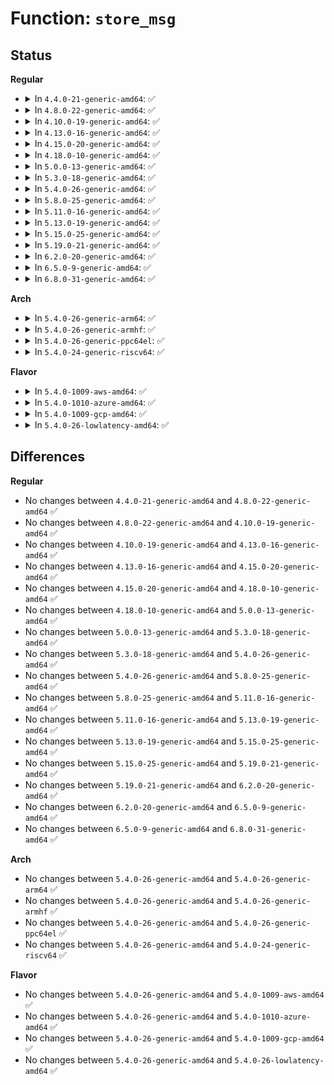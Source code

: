 # Function: <code>store_msg</code>

## Status
<b>Regular</b>
<ul>
<li>
<details>
<summary>In <code>4.4.0-21-generic-amd64</code>: ✅</summary>

```c
int store_msg(void * dest, struct msg_msg * msg, size_t len)
```

```json
{
  "name": "store_msg",
  "collision_type": "Unique Global",
  "inline_type": "No",
  "funcs": [
    {
      "addr": 18446744071582143760,
      "name": "store_msg",
      "external": true,
      "loc": "ipc/msgutil.c:152",
      "file": "ipc/msgutil.c",
      "inline": "seen, unknown",
      "caller_inline": [],
      "caller_func": [
        "ipc/compat.c:compat_do_msg_fill",
        "ipc/msg.c:do_msg_fill",
        "ipc/mqueue.c:SyS_mq_timedreceive"
      ]
    }
  ],
  "symbols": [
    {
      "addr": 18446744071582143760,
      "name": "store_msg",
      "section": ".text",
      "bind": "STB_GLOBAL",
      "size": 153
    }
  ]
}
```
</details>
</li>
<li>
<details>
<summary>In <code>4.8.0-22-generic-amd64</code>: ✅</summary>

```c
int store_msg(void * dest, struct msg_msg * msg, size_t len)
```

```json
{
  "name": "store_msg",
  "collision_type": "Unique Global",
  "inline_type": "No",
  "funcs": [
    {
      "addr": 18446744071582359776,
      "name": "store_msg",
      "external": true,
      "loc": "ipc/msgutil.c:150",
      "file": "ipc/msgutil.c",
      "inline": "seen, unknown",
      "caller_inline": [],
      "caller_func": [
        "ipc/compat.c:compat_do_msg_fill",
        "ipc/msg.c:do_msg_fill",
        "ipc/mqueue.c:SyS_mq_timedreceive"
      ]
    }
  ],
  "symbols": [
    {
      "addr": 18446744071582359776,
      "name": "store_msg",
      "section": ".text",
      "bind": "STB_GLOBAL",
      "size": 190
    }
  ]
}
```
</details>
</li>
<li>
<details>
<summary>In <code>4.10.0-19-generic-amd64</code>: ✅</summary>

```c
int store_msg(void * dest, struct msg_msg * msg, size_t len)
```

```json
{
  "name": "store_msg",
  "collision_type": "Unique Global",
  "inline_type": "No",
  "funcs": [
    {
      "addr": 18446744071582451136,
      "name": "store_msg",
      "external": true,
      "loc": "ipc/msgutil.c:150",
      "file": "ipc/msgutil.c",
      "inline": "seen, unknown",
      "caller_inline": [],
      "caller_func": [
        "ipc/compat.c:compat_do_msg_fill",
        "ipc/msg.c:do_msg_fill",
        "ipc/mqueue.c:SyS_mq_timedreceive"
      ]
    }
  ],
  "symbols": [
    {
      "addr": 18446744071582451136,
      "name": "store_msg",
      "section": ".text",
      "bind": "STB_GLOBAL",
      "size": 190
    }
  ]
}
```
</details>
</li>
<li>
<details>
<summary>In <code>4.13.0-16-generic-amd64</code>: ✅</summary>

```c
int store_msg(void * dest, struct msg_msg * msg, size_t len)
```

```json
{
  "name": "store_msg",
  "collision_type": "Unique Global",
  "inline_type": "No",
  "funcs": [
    {
      "addr": 18446744071582529936,
      "name": "store_msg",
      "external": true,
      "loc": "ipc/msgutil.c:150",
      "file": "ipc/msgutil.c",
      "inline": "seen, unknown",
      "caller_inline": [],
      "caller_func": [
        "ipc/compat.c:compat_do_msg_fill",
        "ipc/msg.c:do_msg_fill",
        "ipc/mqueue.c:do_mq_timedreceive"
      ]
    }
  ],
  "symbols": [
    {
      "addr": 18446744071582529936,
      "name": "store_msg",
      "section": ".text",
      "bind": "STB_GLOBAL",
      "size": 192
    }
  ]
}
```
</details>
</li>
<li>
<details>
<summary>In <code>4.15.0-20-generic-amd64</code>: ✅</summary>

```c
int store_msg(void * dest, struct msg_msg * msg, size_t len)
```

```json
{
  "name": "store_msg",
  "collision_type": "Unique Global",
  "inline_type": "No",
  "funcs": [
    {
      "addr": 18446744071582678528,
      "name": "store_msg",
      "external": true,
      "loc": "ipc/msgutil.c:150",
      "file": "ipc/msgutil.c",
      "inline": "seen, unknown",
      "caller_inline": [],
      "caller_func": [
        "ipc/msg.c:compat_do_msg_fill",
        "ipc/msg.c:do_msg_fill",
        "ipc/mqueue.c:do_mq_timedreceive"
      ]
    }
  ],
  "symbols": [
    {
      "addr": 18446744071582678528,
      "name": "store_msg",
      "section": ".text",
      "bind": "STB_GLOBAL",
      "size": 192
    }
  ]
}
```
</details>
</li>
<li>
<details>
<summary>In <code>4.18.0-10-generic-amd64</code>: ✅</summary>

```c
int store_msg(void * dest, struct msg_msg * msg, size_t len)
```

```json
{
  "name": "store_msg",
  "collision_type": "Unique Global",
  "inline_type": "No",
  "funcs": [
    {
      "addr": 18446744071582872064,
      "name": "store_msg",
      "external": true,
      "loc": "ipc/msgutil.c:150",
      "file": "ipc/msgutil.c",
      "inline": "seen, unknown",
      "caller_inline": [],
      "caller_func": [
        "ipc/msg.c:compat_do_msg_fill",
        "ipc/msg.c:do_msg_fill",
        "ipc/mqueue.c:do_mq_timedreceive"
      ]
    }
  ],
  "symbols": [
    {
      "addr": 18446744071582872064,
      "name": "store_msg",
      "section": ".text",
      "bind": "STB_GLOBAL",
      "size": 192
    }
  ]
}
```
</details>
</li>
<li>
<details>
<summary>In <code>5.0.0-13-generic-amd64</code>: ✅</summary>

```c
int store_msg(void * dest, struct msg_msg * msg, size_t len)
```

```json
{
  "name": "store_msg",
  "collision_type": "Unique Global",
  "inline_type": "No",
  "funcs": [
    {
      "addr": 18446744071582980112,
      "name": "store_msg",
      "external": true,
      "loc": "ipc/msgutil.c:150",
      "file": "ipc/msgutil.c",
      "inline": "seen, unknown",
      "caller_inline": [],
      "caller_func": [
        "ipc/msg.c:compat_do_msg_fill",
        "ipc/msg.c:do_msg_fill",
        "ipc/mqueue.c:do_mq_timedreceive"
      ]
    }
  ],
  "symbols": [
    {
      "addr": 18446744071582980112,
      "name": "store_msg",
      "section": ".text",
      "bind": "STB_GLOBAL",
      "size": 192
    }
  ]
}
```
</details>
</li>
<li>
<details>
<summary>In <code>5.3.0-18-generic-amd64</code>: ✅</summary>

```c
int store_msg(void * dest, struct msg_msg * msg, size_t len)
```

```json
{
  "name": "store_msg",
  "collision_type": "Unique Global",
  "inline_type": "No",
  "funcs": [
    {
      "addr": 18446744071583161040,
      "name": "store_msg",
      "external": true,
      "loc": "ipc/msgutil.c:150",
      "file": "ipc/msgutil.c",
      "inline": "seen, unknown",
      "caller_inline": [],
      "caller_func": [
        "ipc/msg.c:compat_do_msg_fill",
        "ipc/msg.c:do_msg_fill",
        "ipc/mqueue.c:do_mq_timedreceive"
      ]
    }
  ],
  "symbols": [
    {
      "addr": 18446744071583161040,
      "name": "store_msg",
      "section": ".text",
      "bind": "STB_GLOBAL",
      "size": 192
    }
  ]
}
```
</details>
</li>
<li>
<details>
<summary>In <code>5.4.0-26-generic-amd64</code>: ✅</summary>

```c
int store_msg(void * dest, struct msg_msg * msg, size_t len)
```

```json
{
  "name": "store_msg",
  "collision_type": "Unique Global",
  "inline_type": "No",
  "funcs": [
    {
      "addr": 18446744071583267104,
      "name": "store_msg",
      "external": true,
      "loc": "ipc/msgutil.c:150",
      "file": "ipc/msgutil.c",
      "inline": "seen, unknown",
      "caller_inline": [],
      "caller_func": [
        "ipc/msg.c:compat_do_msg_fill",
        "ipc/msg.c:do_msg_fill",
        "ipc/mqueue.c:do_mq_timedreceive"
      ]
    }
  ],
  "symbols": [
    {
      "addr": 18446744071583267104,
      "name": "store_msg",
      "section": ".text",
      "bind": "STB_GLOBAL",
      "size": 192
    }
  ]
}
```
</details>
</li>
<li>
<details>
<summary>In <code>5.8.0-25-generic-amd64</code>: ✅</summary>

```c
int store_msg(void * dest, struct msg_msg * msg, size_t len)
```

```json
{
  "name": "store_msg",
  "collision_type": "Unique Global",
  "inline_type": "No",
  "funcs": [
    {
      "addr": 18446744071583595344,
      "name": "store_msg",
      "external": true,
      "loc": "ipc/msgutil.c:150",
      "file": "ipc/msgutil.c",
      "inline": "seen, unknown",
      "caller_inline": [],
      "caller_func": [
        "ipc/msg.c:compat_do_msg_fill",
        "ipc/msg.c:do_msg_fill",
        "ipc/mqueue.c:do_mq_timedreceive"
      ]
    }
  ],
  "symbols": [
    {
      "addr": 18446744071583595344,
      "name": "store_msg",
      "section": ".text",
      "bind": "STB_GLOBAL",
      "size": 192
    }
  ]
}
```
</details>
</li>
<li>
<details>
<summary>In <code>5.11.0-16-generic-amd64</code>: ✅</summary>

```c
int store_msg(void * dest, struct msg_msg * msg, size_t len)
```

```json
{
  "name": "store_msg",
  "collision_type": "Unique Global",
  "inline_type": "No",
  "funcs": [
    {
      "addr": 18446744071583715696,
      "name": "store_msg",
      "external": true,
      "loc": "ipc/msgutil.c:150",
      "file": "ipc/msgutil.c",
      "inline": "seen, unknown",
      "caller_inline": [],
      "caller_func": [
        "ipc/msg.c:compat_do_msg_fill",
        "ipc/msg.c:do_msg_fill",
        "ipc/mqueue.c:do_mq_timedreceive"
      ]
    }
  ],
  "symbols": [
    {
      "addr": 18446744071583715696,
      "name": "store_msg",
      "section": ".text",
      "bind": "STB_GLOBAL",
      "size": 192
    }
  ]
}
```
</details>
</li>
<li>
<details>
<summary>In <code>5.13.0-19-generic-amd64</code>: ✅</summary>

```c
int store_msg(void * dest, struct msg_msg * msg, size_t len)
```

```json
{
  "name": "store_msg",
  "collision_type": "Unique Global",
  "inline_type": "No",
  "funcs": [
    {
      "addr": 18446744071583740176,
      "name": "store_msg",
      "external": true,
      "loc": "ipc/msgutil.c:150",
      "file": "ipc/msgutil.c",
      "inline": "seen, unknown",
      "caller_inline": [],
      "caller_func": [
        "ipc/msg.c:compat_do_msg_fill",
        "ipc/msg.c:do_msg_fill",
        "ipc/mqueue.c:do_mq_timedreceive"
      ]
    }
  ],
  "symbols": [
    {
      "addr": 18446744071583740176,
      "name": "store_msg",
      "section": ".text",
      "bind": "STB_GLOBAL",
      "size": 183
    }
  ]
}
```
</details>
</li>
<li>
<details>
<summary>In <code>5.15.0-25-generic-amd64</code>: ✅</summary>

```c
int store_msg(void * dest, struct msg_msg * msg, size_t len)
```

```json
{
  "name": "store_msg",
  "collision_type": "Unique Global",
  "inline_type": "No",
  "funcs": [
    {
      "addr": 18446744071584101840,
      "name": "store_msg",
      "external": true,
      "loc": "ipc/msgutil.c:150",
      "file": "ipc/msgutil.c",
      "inline": "seen, unknown",
      "caller_inline": [],
      "caller_func": [
        "ipc/msg.c:compat_do_msg_fill",
        "ipc/msg.c:do_msg_fill",
        "ipc/mqueue.c:do_mq_timedreceive"
      ]
    }
  ],
  "symbols": [
    {
      "addr": 18446744071584101840,
      "name": "store_msg",
      "section": ".text",
      "bind": "STB_GLOBAL",
      "size": 183
    }
  ]
}
```
</details>
</li>
<li>
<details>
<summary>In <code>5.19.0-21-generic-amd64</code>: ✅</summary>

```c
int store_msg(void * dest, struct msg_msg * msg, size_t len)
```

```json
{
  "name": "store_msg",
  "collision_type": "Unique Global",
  "inline_type": "No",
  "funcs": [
    {
      "addr": 18446744071584697472,
      "name": "store_msg",
      "external": true,
      "loc": "ipc/msgutil.c:150",
      "file": "ipc/msgutil.c",
      "inline": "seen, unknown",
      "caller_inline": [],
      "caller_func": [
        "ipc/msg.c:compat_do_msg_fill",
        "ipc/msg.c:do_msg_fill",
        "ipc/mqueue.c:do_mq_timedreceive"
      ]
    }
  ],
  "symbols": [
    {
      "addr": 18446744071584697472,
      "name": "store_msg",
      "section": ".text",
      "bind": "STB_GLOBAL",
      "size": 204
    }
  ]
}
```
</details>
</li>
<li>
<details>
<summary>In <code>6.2.0-20-generic-amd64</code>: ✅</summary>

```c
int store_msg(void * dest, struct msg_msg * msg, size_t len)
```

```json
{
  "name": "store_msg",
  "collision_type": "Unique Global",
  "inline_type": "No",
  "funcs": [
    {
      "addr": 18446744071585388880,
      "name": "store_msg",
      "external": true,
      "loc": "ipc/msgutil.c:150",
      "file": "ipc/msgutil.c",
      "inline": "seen, unknown",
      "caller_inline": [],
      "caller_func": [
        "ipc/msg.c:compat_do_msg_fill",
        "ipc/msg.c:do_msg_fill",
        "ipc/mqueue.c:do_mq_timedreceive"
      ]
    }
  ],
  "symbols": [
    {
      "addr": 18446744071585388880,
      "name": "store_msg",
      "section": ".text",
      "bind": "STB_GLOBAL",
      "size": 204
    }
  ]
}
```
</details>
</li>
<li>
<details>
<summary>In <code>6.5.0-9-generic-amd64</code>: ✅</summary>

```c
int store_msg(void * dest, struct msg_msg * msg, size_t len)
```

```json
{
  "name": "store_msg",
  "collision_type": "Unique Global",
  "inline_type": "No",
  "funcs": [
    {
      "addr": 18446744071585619536,
      "name": "store_msg",
      "external": true,
      "loc": "ipc/msgutil.c:150",
      "file": "ipc/msgutil.c",
      "inline": "seen, unknown",
      "caller_inline": [],
      "caller_func": [
        "ipc/msg.c:compat_do_msg_fill",
        "ipc/msg.c:do_msg_fill",
        "ipc/mqueue.c:do_mq_timedreceive"
      ]
    }
  ],
  "symbols": [
    {
      "addr": 18446744071585619536,
      "name": "store_msg",
      "section": ".text",
      "bind": "STB_GLOBAL",
      "size": 204
    }
  ]
}
```
</details>
</li>
<li>
<details>
<summary>In <code>6.8.0-31-generic-amd64</code>: ✅</summary>

```c
int store_msg(void * dest, struct msg_msg * msg, size_t len)
```

```json
{
  "name": "store_msg",
  "collision_type": "Unique Global",
  "inline_type": "No",
  "funcs": [
    {
      "addr": 18446744071585866256,
      "name": "store_msg",
      "external": true,
      "loc": "ipc/msgutil.c:150",
      "file": "ipc/msgutil.c",
      "inline": "seen, unknown",
      "caller_inline": [],
      "caller_func": [
        "ipc/msg.c:compat_do_msg_fill",
        "ipc/msg.c:do_msg_fill",
        "ipc/mqueue.c:do_mq_timedreceive"
      ]
    }
  ],
  "symbols": [
    {
      "addr": 18446744071585866256,
      "name": "store_msg",
      "section": ".text",
      "bind": "STB_GLOBAL",
      "size": 204
    }
  ]
}
```
</details>
</li>
</ul>
<b>Arch</b>
<ul>
<li>
<details>
<summary>In <code>5.4.0-26-generic-arm64</code>: ✅</summary>

```c
int store_msg(void * dest, struct msg_msg * msg, size_t len)
```

```json
{
  "name": "store_msg",
  "collision_type": "Unique Global",
  "inline_type": "No",
  "funcs": [
    {
      "addr": 18446603336494998696,
      "name": "store_msg",
      "external": true,
      "loc": "ipc/msgutil.c:150",
      "file": "ipc/msgutil.c",
      "inline": "seen, unknown",
      "caller_inline": [],
      "caller_func": [
        "ipc/msg.c:compat_do_msg_fill",
        "ipc/msg.c:do_msg_fill",
        "ipc/mqueue.c:do_mq_timedreceive"
      ]
    }
  ],
  "symbols": [
    {
      "addr": 18446603336494998696,
      "name": "store_msg",
      "section": ".text",
      "bind": "STB_GLOBAL",
      "size": 220
    }
  ]
}
```
</details>
</li>
<li>
<details>
<summary>In <code>5.4.0-26-generic-armhf</code>: ✅</summary>

```c
int store_msg(void * dest, struct msg_msg * msg, size_t len)
```

```json
{
  "name": "store_msg",
  "collision_type": "Unique Global",
  "inline_type": "No",
  "funcs": [
    {
      "addr": 3228411156,
      "name": "store_msg",
      "external": true,
      "loc": "ipc/msgutil.c:150",
      "file": "ipc/msgutil.c",
      "inline": "seen, unknown",
      "caller_inline": [],
      "caller_func": [
        "ipc/msg.c:do_msg_fill",
        "ipc/mqueue.c:do_mq_timedreceive"
      ]
    }
  ],
  "symbols": [
    {
      "addr": 3228411156,
      "name": "store_msg",
      "section": ".text",
      "bind": "STB_GLOBAL",
      "size": 348
    }
  ]
}
```
</details>
</li>
<li>
<details>
<summary>In <code>5.4.0-26-generic-ppc64el</code>: ✅</summary>

```c
int store_msg(void * dest, struct msg_msg * msg, size_t len)
```

```json
{
  "name": "store_msg",
  "collision_type": "Unique Global",
  "inline_type": "No",
  "funcs": [
    {
      "addr": 13835058055288878576,
      "name": "store_msg",
      "external": true,
      "loc": "ipc/msgutil.c:150",
      "file": "ipc/msgutil.c",
      "inline": "seen, unknown",
      "caller_inline": [],
      "caller_func": [
        "ipc/msg.c:compat_do_msg_fill",
        "ipc/msg.c:do_msg_fill",
        "ipc/mqueue.c:do_mq_timedreceive"
      ]
    }
  ],
  "symbols": [
    {
      "addr": 13835058055288878576,
      "name": "store_msg",
      "section": ".text",
      "bind": "STB_GLOBAL",
      "size": 348
    }
  ]
}
```
</details>
</li>
<li>
<details>
<summary>In <code>5.4.0-24-generic-riscv64</code>: ✅</summary>

```c
int store_msg(void * dest, struct msg_msg * msg, size_t len)
```

```json
{
  "name": "store_msg",
  "collision_type": "Unique Global",
  "inline_type": "No",
  "funcs": [
    {
      "addr": 18446743936274290654,
      "name": "store_msg",
      "external": true,
      "loc": "ipc/msgutil.c:150",
      "file": "ipc/msgutil.c",
      "inline": "seen, unknown",
      "caller_inline": [],
      "caller_func": [
        "ipc/msg.c:do_msg_fill",
        "ipc/mqueue.c:__se_sys_mq_timedreceive"
      ]
    }
  ],
  "symbols": [
    {
      "addr": 18446743936274290654,
      "name": "store_msg",
      "section": ".text",
      "bind": "STB_GLOBAL",
      "size": 180
    }
  ]
}
```
</details>
</li>
</ul>
<b>Flavor</b>
<ul>
<li>
<details>
<summary>In <code>5.4.0-1009-aws-amd64</code>: ✅</summary>

```c
int store_msg(void * dest, struct msg_msg * msg, size_t len)
```

```json
{
  "name": "store_msg",
  "collision_type": "Unique Global",
  "inline_type": "No",
  "funcs": [
    {
      "addr": 18446744071583235840,
      "name": "store_msg",
      "external": true,
      "loc": "ipc/msgutil.c:150",
      "file": "ipc/msgutil.c",
      "inline": "seen, unknown",
      "caller_inline": [],
      "caller_func": [
        "ipc/msg.c:compat_do_msg_fill",
        "ipc/msg.c:do_msg_fill",
        "ipc/mqueue.c:do_mq_timedreceive"
      ]
    }
  ],
  "symbols": [
    {
      "addr": 18446744071583235840,
      "name": "store_msg",
      "section": ".text",
      "bind": "STB_GLOBAL",
      "size": 192
    }
  ]
}
```
</details>
</li>
<li>
<details>
<summary>In <code>5.4.0-1010-azure-amd64</code>: ✅</summary>

```c
int store_msg(void * dest, struct msg_msg * msg, size_t len)
```

```json
{
  "name": "store_msg",
  "collision_type": "Unique Global",
  "inline_type": "No",
  "funcs": [
    {
      "addr": 18446744071583172992,
      "name": "store_msg",
      "external": true,
      "loc": "ipc/msgutil.c:150",
      "file": "ipc/msgutil.c",
      "inline": "seen, unknown",
      "caller_inline": [],
      "caller_func": [
        "ipc/msg.c:compat_do_msg_fill",
        "ipc/msg.c:do_msg_fill",
        "ipc/mqueue.c:do_mq_timedreceive"
      ]
    }
  ],
  "symbols": [
    {
      "addr": 18446744071583172992,
      "name": "store_msg",
      "section": ".text",
      "bind": "STB_GLOBAL",
      "size": 192
    }
  ]
}
```
</details>
</li>
<li>
<details>
<summary>In <code>5.4.0-1009-gcp-amd64</code>: ✅</summary>

```c
int store_msg(void * dest, struct msg_msg * msg, size_t len)
```

```json
{
  "name": "store_msg",
  "collision_type": "Unique Global",
  "inline_type": "No",
  "funcs": [
    {
      "addr": 18446744071583219872,
      "name": "store_msg",
      "external": true,
      "loc": "ipc/msgutil.c:150",
      "file": "ipc/msgutil.c",
      "inline": "seen, unknown",
      "caller_inline": [],
      "caller_func": [
        "ipc/msg.c:compat_do_msg_fill",
        "ipc/msg.c:do_msg_fill",
        "ipc/mqueue.c:do_mq_timedreceive"
      ]
    }
  ],
  "symbols": [
    {
      "addr": 18446744071583219872,
      "name": "store_msg",
      "section": ".text",
      "bind": "STB_GLOBAL",
      "size": 192
    }
  ]
}
```
</details>
</li>
<li>
<details>
<summary>In <code>5.4.0-26-lowlatency-amd64</code>: ✅</summary>

```c
int store_msg(void * dest, struct msg_msg * msg, size_t len)
```

```json
{
  "name": "store_msg",
  "collision_type": "Unique Global",
  "inline_type": "No",
  "funcs": [
    {
      "addr": 18446744071583314112,
      "name": "store_msg",
      "external": true,
      "loc": "ipc/msgutil.c:150",
      "file": "ipc/msgutil.c",
      "inline": "seen, unknown",
      "caller_inline": [],
      "caller_func": [
        "ipc/msg.c:compat_do_msg_fill",
        "ipc/msg.c:do_msg_fill",
        "ipc/mqueue.c:do_mq_timedreceive"
      ]
    }
  ],
  "symbols": [
    {
      "addr": 18446744071583314112,
      "name": "store_msg",
      "section": ".text",
      "bind": "STB_GLOBAL",
      "size": 192
    }
  ]
}
```
</details>
</li>
</ul>

## Differences
<b>Regular</b>
<ul>
<li>
No changes between <code>4.4.0-21-generic-amd64</code> and <code>4.8.0-22-generic-amd64</code> ✅
</li>
<li>
No changes between <code>4.8.0-22-generic-amd64</code> and <code>4.10.0-19-generic-amd64</code> ✅
</li>
<li>
No changes between <code>4.10.0-19-generic-amd64</code> and <code>4.13.0-16-generic-amd64</code> ✅
</li>
<li>
No changes between <code>4.13.0-16-generic-amd64</code> and <code>4.15.0-20-generic-amd64</code> ✅
</li>
<li>
No changes between <code>4.15.0-20-generic-amd64</code> and <code>4.18.0-10-generic-amd64</code> ✅
</li>
<li>
No changes between <code>4.18.0-10-generic-amd64</code> and <code>5.0.0-13-generic-amd64</code> ✅
</li>
<li>
No changes between <code>5.0.0-13-generic-amd64</code> and <code>5.3.0-18-generic-amd64</code> ✅
</li>
<li>
No changes between <code>5.3.0-18-generic-amd64</code> and <code>5.4.0-26-generic-amd64</code> ✅
</li>
<li>
No changes between <code>5.4.0-26-generic-amd64</code> and <code>5.8.0-25-generic-amd64</code> ✅
</li>
<li>
No changes between <code>5.8.0-25-generic-amd64</code> and <code>5.11.0-16-generic-amd64</code> ✅
</li>
<li>
No changes between <code>5.11.0-16-generic-amd64</code> and <code>5.13.0-19-generic-amd64</code> ✅
</li>
<li>
No changes between <code>5.13.0-19-generic-amd64</code> and <code>5.15.0-25-generic-amd64</code> ✅
</li>
<li>
No changes between <code>5.15.0-25-generic-amd64</code> and <code>5.19.0-21-generic-amd64</code> ✅
</li>
<li>
No changes between <code>5.19.0-21-generic-amd64</code> and <code>6.2.0-20-generic-amd64</code> ✅
</li>
<li>
No changes between <code>6.2.0-20-generic-amd64</code> and <code>6.5.0-9-generic-amd64</code> ✅
</li>
<li>
No changes between <code>6.5.0-9-generic-amd64</code> and <code>6.8.0-31-generic-amd64</code> ✅
</li>
</ul>
<b>Arch</b>
<ul>
<li>
No changes between <code>5.4.0-26-generic-amd64</code> and <code>5.4.0-26-generic-arm64</code> ✅
</li>
<li>
No changes between <code>5.4.0-26-generic-amd64</code> and <code>5.4.0-26-generic-armhf</code> ✅
</li>
<li>
No changes between <code>5.4.0-26-generic-amd64</code> and <code>5.4.0-26-generic-ppc64el</code> ✅
</li>
<li>
No changes between <code>5.4.0-26-generic-amd64</code> and <code>5.4.0-24-generic-riscv64</code> ✅
</li>
</ul>
<b>Flavor</b>
<ul>
<li>
No changes between <code>5.4.0-26-generic-amd64</code> and <code>5.4.0-1009-aws-amd64</code> ✅
</li>
<li>
No changes between <code>5.4.0-26-generic-amd64</code> and <code>5.4.0-1010-azure-amd64</code> ✅
</li>
<li>
No changes between <code>5.4.0-26-generic-amd64</code> and <code>5.4.0-1009-gcp-amd64</code> ✅
</li>
<li>
No changes between <code>5.4.0-26-generic-amd64</code> and <code>5.4.0-26-lowlatency-amd64</code> ✅
</li>
</ul>

